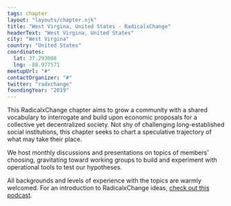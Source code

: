 ```yaml
---
tags: chapter
layout: "layouts/chapter.njk"
title: "West Virgina, United States - RadicalxChange"
headerText: "West Virgina, United States"
city: "West Virgina"
country: "United States"
coordinates:
  lat: 37.293008
  lng: -88.977571
meetupUrl: "#"
contactOrganizer: "#"
twitter: "radxchange"
foundingYear: "2019"
---
```

This RadicalxChange chapter aims to grow a community with a shared vocabulary to interrogate and build upon economic proposals for a collective yet decentralized society. Not shy of challenging long-established social institutions, this chapter seeks to chart a speculative trajectory of what may take their place.

We host monthly discussions and presentations on topics of members’ choosing, gravitating toward working groups to build and experiment with operational tools to test our hypotheses.

All backgrounds and levels of experience with the topics are warmly welcomed. For an introduction to RadicalxChange ideas, [check out this podcast](https://80000hours.org/podcast/episodes/glen-weyl-radically-reforming-capitalism-and-democracy/).